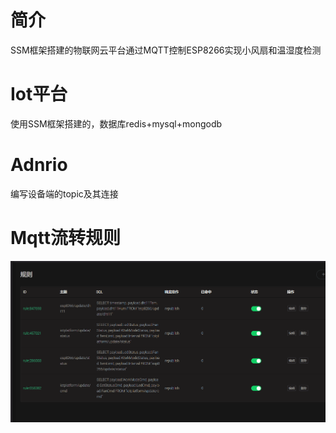 # 简介
 SSM框架搭建的物联网云平台通过MQTT控制ESP8266实现小风扇和温湿度检测
# Iot平台
 使用SSM框架搭建的，数据库redis+mysql+mongodb
# Adnrio
 编写设备端的topic及其连接
# Mqtt流转规则
 ![rule](/img/rule.jpg)
